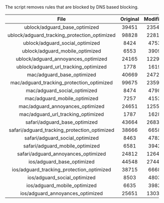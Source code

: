 The script removes rules that are blocked by DNS based blocking.


| File | Original | Modified |
|:----:|:-----:|:-----:|
| ublock/adguard_base_optimized | 39451 | 23543 |
| ublock/adguard_tracking_protection_optimized | 98828 | 22816 |
| ublock/adguard_social_optimized | 8424 | 4753 |
| ublock/adguard_mobile_optimized | 6553 | 3909 |
| ublock/adguard_annoyances_optimized | 24165 | 12296 |
| ublock/adguard_url_tracking_optimized | 1778 | 1619 |
| mac/adguard_base_optimized | 40669 | 24728 |
| mac/adguard_tracking_protection_optimized | 99675 | 23592 |
| mac/adguard_social_optimized | 8474 | 4798 |
| mac/adguard_mobile_optimized | 7257 | 4152 |
| mac/adguard_annoyances_optimized | 24651 | 12558 |
| mac/adguard_url_tracking_optimized | 1787 | 1628 |
| safari/adguard_base_optimized | 43664 | 26830 |
| safari/adguard_tracking_protection_optimized | 38666 | 6658 |
| safari/adguard_social_optimized | 8463 | 4782 |
| safari/adguard_mobile_optimized | 6581 | 3942 |
| safari/adguard_annoyances_optimized | 24812 | 12641 |
| ios/adguard_base_optimized | 44548 | 27448 |
| ios/adguard_tracking_protection_optimized | 38715 | 6668 |
| ios/adguard_social_optimized | 8503 | 4803 |
| ios/adguard_mobile_optimized | 6635 | 3982 |
| ios/adguard_annoyances_optimized | 25651 | 13031 |